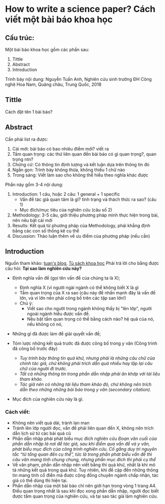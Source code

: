 

# How to write a science paper? Cách viết một bài báo khoa học

## Cấu trúc:
Một bài báo khoa học gồm các phần sau:
  1. Tittle
  2. Abstract
  3. Introduction
  
Trình bày nội dung: Nguyễn Tuấn Anh, Nghiên cứu sinh trường ĐH Công nghệ Hoa Nam, Quảng châu, Trung Quốc, 2018  
## Tittle  
Cách đặt tên 1 bài báo?
## Abstract
Cần phải list ra được:
  1. Cái mới: bài báo có bao nhiêu điểm mới? viết ra
  2. Tầm quan trọng: các thứ liên quan đến bài báo có gì quan trọng?, quan trọng ntn?
  3. Chứng cứ: Có thông tin định lượng và kết luận dựa trên thông tin đó
  4. Ngắn gọn: Trình bày không thừa, không thiếu 1 chữ nào
  5. Trong sáng: Viết làm sao cho không thể hiểu theo nghĩa khác được

Phần này gồm 3-4 nội dung:
  1. Introduction: 1 câu, hoặc 2 câu: 1 general + 1 specific
      - Vấn đề tác giả quan tâm là gì? tình trạng và thách thức ra sao? (câu 1)
      - Mục đích/mục tiêu của nghiên cứu (câu số 2)
  2. Methodology: 3-5 câu, giới thiệu phương pháp mình thực hiện trong bài, nên nêu bật cái mới
  3. Results: Kết quả từ phương pháp của Methodology, phải khẳng định bằng các con số thống kê cụ thể
  4. Discussion: Thảo luận thêm về ưu điểm của phương pháp (nếu cần)

## Introduction
Nguồn tham khảo: [tuan's blog](https://tuanvannguyen.blogspot.com/2016/08/bai-bao-khoa-hoc-cach-viet-phan-dan-nhap.html), [Tủ sách khoa học](https://tusach.thuvienkhoahoc.com/wiki/C%C3%A1ch_vi%E1%BA%BFt_m%E1%BB%99t_b%C3%A0i_b%C3%A1o_khoa_h%E1%BB%8Dc_(D%E1%BA%ABn_nh%E1%BA%ADp))    
Phải trả lời cho bằng được câu hỏi: __Tại sao làm nghiên cứu này?__ 
  - Định nghĩa vấn đề (gọi tên vấn đề của chúng ta là X); 
    - Định nghĩa X (vì người ngài ngành có thể không biết X là gì
    - Tầm quan trọng của X ra sao (câu này để nhấn mạnh đây là vấn đề lớn, và vì lớn nên phải công bố trên các tập san lớn!)
    - Chú ý: 
      - Viết sao cho người trong ngành không thấy bị "lên lớp", người ngoài ngành hiểu được vấn đề.
      - Nêu bật tầm quan trọng có thể bằng cách nào? hệ quả của nó, nếu không có nó, 
      
  - Những gì đã được làm để giải quyết vấn đề; 
  - Tóm lược những kết quả trước đã được công bố trong y văn (Công trình đã công bố trước đây) 
    - *Tuy trình bày thông tin quá khứ, nhưng phải là những câu chữ của chính tác giả, chứ không phải trích dẫn quá nhiều hay lặp lại câu chữ của người đi trước.*
    - *Tất cả những thông tin trong phần dẫn nhập phải ăn khớp với tài liệu tham khảo.*
    - *Tác giả nên có những tài liệu tham khảo đó, chứ không nên trích dẫn theo những những bài báo trong y văn (secondary citation).* 
  - Mục đích của nghiên cứu này là gì.

### Cách viết:
- Không nên viết quá dài, tránh lan man
- Tránh lên lớp người đọc, vấn đề phải liên quan đến X, không nên trích dẫn lịch sử từ các bài quá cũ
- Phần dẫn nhập phải phát biểu mục đích nghiên cứu
  *Đoạn văn cuối của phần dẫn nhập là nơi để tác giả, sau khi điểm qua vấn đề và y văn, phát biểu mục đích của công trình nghiên cứu. Cố gắng duy trì nguyên tắc “từ tổng quan đến cụ thể”, tức là trong phần phát biểu vấn đề thì câu văn mang tính chung chung, nhưng phần mục đích thì phải cụ thể*
- Về văn phạm, phần dẫn nhập nên viết bằng thì quá khứ, nhất là khi mô tả những kết quả trong quá khứ. Tuy nhiên, khi đề cập đến những thông tin mang tính cổ điển mà được cộng đồng chuyên ngành chấp nhận, tác giả có thể dùng thì hiện tại.
- Phần dẫn nhập của một bài báo chỉ nên giới hạn trong vòng 1 trang A4. Điều quan trọng nhất là sau khi đọc xong phần dẫn nhập, người đọc biết được tầm quan trọng của nghiên cứu, và tại sao tác giả làm nghiên cứu.   














